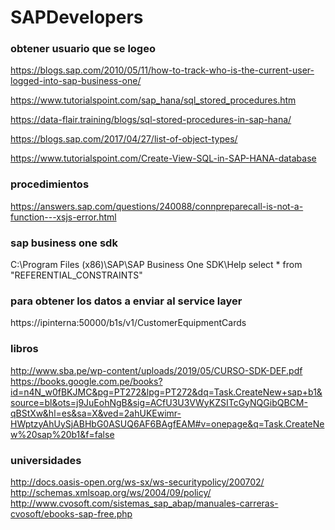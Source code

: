 # SAPDevelopers


### obtener usuario que se logeo
https://blogs.sap.com/2010/05/11/how-to-track-who-is-the-current-user-logged-into-sap-business-one/


https://www.tutorialspoint.com/sap_hana/sql_stored_procedures.htm

https://data-flair.training/blogs/sql-stored-procedures-in-sap-hana/


https://blogs.sap.com/2017/04/27/list-of-object-types/

https://www.tutorialspoint.com/Create-View-SQL-in-SAP-HANA-database

### procedimientos
https://answers.sap.com/questions/240088/connpreparecall-is-not-a-function---xsjs-error.html

### sap business one sdk
C:\Program Files (x86)\SAP\SAP Business One SDK\Help
select * from "REFERENTIAL_CONSTRAINTS"

### para obtener los datos a enviar al service layer
https://ipinterna:50000/b1s/v1/CustomerEquipmentCards


### libros
http://www.sba.pe/wp-content/uploads/2019/05/CURSO-SDK-DEF.pdf
https://books.google.com.pe/books?id=n4N_w0fBKJMC&pg=PT272&lpg=PT272&dq=Task.CreateNew+sap+b1&source=bl&ots=j9JuEohNgB&sig=ACfU3U3VWyKZSITcGyNQGibQBCM-qBStXw&hl=es&sa=X&ved=2ahUKEwimr-HWptzyAhUySjABHbG0ASUQ6AF6BAgfEAM#v=onepage&q=Task.CreateNew%20sap%20b1&f=false


### universidades
http://docs.oasis-open.org/ws-sx/ws-securitypolicy/200702/
http://schemas.xmlsoap.org/ws/2004/09/policy/
http://www.cvosoft.com/sistemas_sap_abap/manuales-carreras-cvosoft/ebooks-sap-free.php

